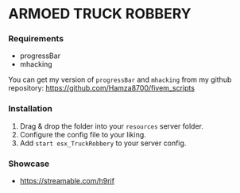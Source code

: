 # ARMOED TRUCK ROBBERY

### Requirements
- progressBar
- mhacking

You can get my version of `progressBar` and `mhacking` from my github repository:
https://github.com/Hamza8700/fivem_scripts

### Installation
1) Drag & drop the folder into your `resources` server folder.
2) Configure the config file to your liking.
4) Add `start esx_TruckRobbery` to your server config.

### Showcase
- https://streamable.com/h9rif
